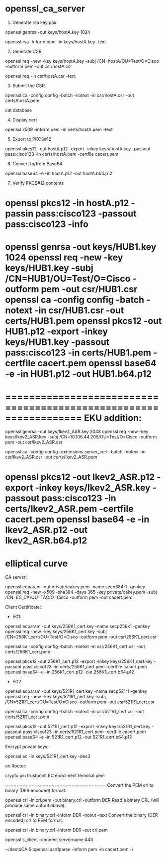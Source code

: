 # openssl_ca_server


1) Generate rsa key pair

openssl genrsa -out keys/hostA.key 1024

openssl rsa -inform pem -in keys/hostA.key -text

2) Generate CSR

openssl req -new -key keys/hostA.key -subj /CN=hostA/OU=Test/O=Cisco -outform pem -out csr/hostA.csr

openssl req -in csr/hostA.csr -text

3) Submit the CSR

openssl ca -config config -batch -notext -in csr/hostA.csr -out certs/hostA.pem

cat database

4) Display cert

openssl x509 -inform pem -in certs/hostA.pem -text

5) Export to PKCS#12

openssl pkcs12 -out hostA.p12 -export -inkey keys/hostA.key -passout pass:cisco123 -in certs/hostA.pem -certfile cacert.pem

6)  Convert to/from Base64 

openssl base64 -e -in hostA.p12 -out hostA.b64.p12

7) Verify PKCS#12 contents

openssl pkcs12 -in hostA.p12 -passin pass:cisco123 -passout pass:cisco123 -info
======================================================
openssl genrsa -out keys/HUB1.key 1024
openssl req -new -key keys/HUB1.key -subj /CN=HUB1/OU=Test/O=Cisco -outform pem -out csr/HUB1.csr
openssl ca -config config -batch -notext -in csr/HUB1.csr -out certs/HUB1.pem
openssl pkcs12 -out HUB1.p12 -export -inkey keys/HUB1.key -passout pass:cisco123 -in certs/HUB1.pem -certfile cacert.pem
openssl base64 -e -in HUB1.p12 -out HUB1.b64.p12
======================================================
=================================================================
EKU addition:
=================================================================
openssl genrsa -out keys/Ikev2_ASR.key 2048
openssl req -new -key keys/Ikev2_ASR.key -subj /CN=10.106.44.205/OU=Test/O=Cisco -outform pem -out csr/Ikev2_ASR.csr


openssl ca -config config -extensions server_cert -batch -notext -in csr/Ikev2_ASR.csr -out certs/Ikev2_ASR.pem


openssl pkcs12 -out Ikev2_ASR.p12 -export -inkey keys/Ikev2_ASR.key -passout pass:cisco123 -in certs/Ikev2_ASR.pem -certfile cacert.pem
openssl base64 -e -in Ikev2_ASR.p12 -out Ikev2_ASR.b64.p12
==================================================================

elliptical curve
==================================================================
CA server:

openssl ecparam -out private/cakey.pem -name secp384r1 -genkey
openssl req -new -x509 -sha384 -days 365  -key private/cakey.pem -subj /CN=EC_CA/OU=TAC/O=Cisco -outform pem -out cacert.pem

Client Certificate:

- EG1:

openssl ecparam -out keys/256K1_cert.key -name secp256k1 -genkey
openssl req -new -key keys/256K1_cert.key -subj /CN=256K1_cert/OU=Test/O=Cisco -outform pem -out csr/256K1_cert.csr

openssl ca -config config -batch -notext -in csr/256K1_cert.csr -out certs/256K1_cert.pem

openssl pkcs12 -out 256K1_cert.p12 -export -inkey keys/256K1_cert.key -passout pass:cisco123 -in certs/256K1_cert.pem -certfile cacert.pem
openssl base64 -e -in 256K1_cert.p12 -out 256K1_cert.b64.p12

- EG2

openssl ecparam -out keys/521R1_cert.key -name secp521r1 -genkey
openssl req -new -key keys/521R1_cert.key -subj /CN=521R1_cert/OU=Test/O=Cisco -outform pem -out csr/521R1_cert.csr

openssl ca -config config -batch -notext -in csr/521R1_cert.csr -out certs/521R1_cert.pem

openssl pkcs12 -out 521R1_cert.p12 -export -inkey keys/521R1_cert.key -passout pass:cisco123 -in certs/521R1_cert.pem -certfile cacert.pem
openssl base64 -e -in 521R1_cert.p12 -out 521R1_cert.b64.p12

Encrypt private keys:

openssl ec -in keys/521R1_cert.key -des3

on Router:

crypto pki trustpoint EC
 enrollment terminal pem

===================================
Convert the PEM crl to binary (DER encoded) format:

openssl crl -in crl.pem -out binary.crl -outform DER
Read a binary CRL (will produce same output above):

openssl crl -in binary.crl -inform DER -noout -text
Convert the binary (DER encoded) crl to PEM format:

openssl crl -in binary.crl -inform DER -out crl.pem


 openssl s_client -connect servername:443

~/demoCA $ openssl asn1parse -inform pem -in cacert.pem -i

